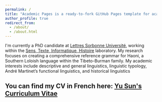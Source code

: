 ```yaml
---
permalink: /
title: "Academic Pages is a ready-to-fork GitHub Pages template for academic personal websites"
author_profile: true
redirect_from: 
  - /about/
  - /about.html
---
```


I'm currently a PhD candidate at [Lettres Sorbonne Université](https://lettres.sorbonne-universite.fr/), working within the [Sens, Texte, Informatique, Histoire](http://stih-sorbonne-universite.fr/) laboratory. My research focuses on creating a comprehensive reference grammar for Haoni, a Southern Loloish language within the Tibeto-Burman family. My academic interests include descriptive and general linguistics, linguistic typology, André Martinet’s functional linguistics, and historical linguistics

You can find my CV in French here: [Yu Sun's Curriculum Vitae](https://lettres.sorbonne-universite.fr/)
------

